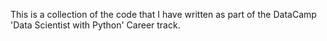 This is a collection of the code that I have written as part of the DataCamp 'Data Scientist with Python' Career track.
